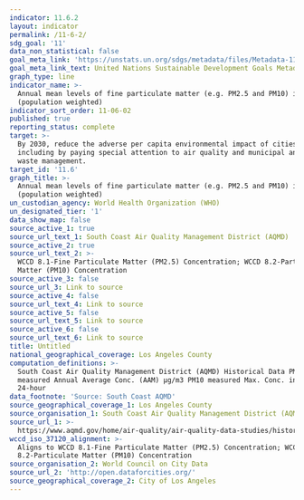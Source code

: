 ```yaml
---
indicator: 11.6.2
layout: indicator
permalink: /11-6-2/
sdg_goal: '11'
data_non_statistical: false
goal_meta_link: 'https://unstats.un.org/sdgs/metadata/files/Metadata-11-06-02.pdf'
goal_meta_link_text: United Nations Sustainable Development Goals Metadata (PDF 211 KB)
graph_type: line
indicator_name: >-
  Annual mean levels of fine particulate matter (e.g. PM2.5 and PM10) in cities
  (population weighted)
indicator_sort_order: 11-06-02
published: true
reporting_status: complete
target: >-
  By 2030, reduce the adverse per capita environmental impact of cities,
  including by paying special attention to air quality and municipal and other
  waste management.
target_id: '11.6'
graph_title: >-
  Annual mean levels of fine particulate matter (e.g. PM2.5 and PM10) in cities
  (population weighted)
un_custodian_agency: World Health Organization (WHO)
un_designated_tier: '1'
data_show_map: false
source_active_1: true
source_url_text_1: South Coast Air Quality Management District (AQMD)
source_active_2: true
source_url_text_2: >-
  WCCD 8.1-Fine Particulate Matter (PM2.5) Concentration; WCCD 8.2-Particulate
  Matter (PM10) Concentration
source_active_3: false
source_url_3: Link to source
source_active_4: false
source_url_text_4: Link to source
source_active_5: false
source_url_text_5: Link to source
source_active_6: false
source_url_text_6: Link to source
title: Untitled
national_geographical_coverage: Los Angeles County
computation_definitions: >-
  South Coast Air Quality Management District (AQMD) Historical Data PM2.5
  measured Annual Average Conc. (AAM) µg/m3 PM10 measured Max. Conc. in µg/m3
  24-hour
data_footnote: 'Source: South Coast AQMD'
source_geographical_coverage_1: Los Angeles County
source_organisation_1: South Coast Air Quality Management District (AQMD)
source_url_1: >-
  https://www.aqmd.gov/home/air-quality/air-quality-data-studies/historical-data-by-year
wccd_iso_37120_alignment: >-
  Aligns to WCCD 8.1-Fine Particulate Matter (PM2.5) Concentration; WCCD
  8.2-Particulate Matter (PM10) Concentration
source_organisation_2: World Council on City Data
source_url_2: 'http://open.dataforcities.org/'
source_geographical_coverage_2: City of Los Angeles
---
```

